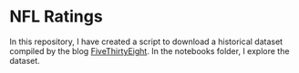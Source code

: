 # NFL Ratings 
In this repository, I have created a script to download a historical dataset compiled by the blog [FiveThirtyEight](www.fivethirtyeight.com).  In the notebooks folder, I explore the dataset.


